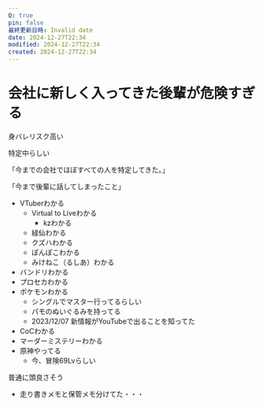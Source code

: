 ```yaml
---
Q: true
pin: false
最終更新日時: Invalid date
date: 2024-12-27T22:34
modified: 2024-12-27T22:34
created: 2024-12-27T22:34
---
```

# 会社に新しく入ってきた後輩が危険すぎる

身バレリスク高い

特定中らしい

「今までの会社でほぼすべての人を特定してきた。」

「今まで後輩に話してしまったこと」

- VTuberわかる
    - Virtual to Liveわかる
        - kzわかる
    - 緑仙わかる
    - クズハわかる
    - ぽんぽこわかる
    - みけねこ（るしあ）わかる
- バンドリわかる
- プロセカわかる
- ポケモンわかる
    - シングルでマスター行ってるらしい
    - パモのぬいぐるみを持ってる
    - 2023/12/07 新情報がYouTubeで出ることを知ってた
- CoCわかる
- マーダーミステリーわかる
- 原神やってる
    - 今、冒険69Lvらしい

普通に頭良さそう

- 走り書きメモと保管メモ分けてた・・・